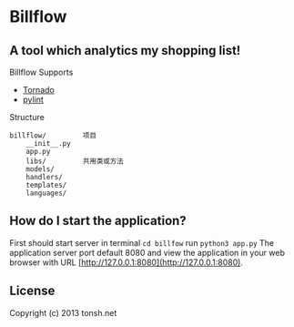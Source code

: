 # Billflow

## A tool which analytics my shopping list!

Billflow Supports

* [Tornado](http://www.tornadoweb.org)
* [pylint](http://pypi.python.org/pypi/pylint)

Structure

    billflow/         项目
        __init__.py
        app.py
        libs/         共用类或方法
        models/
        handlers/
        templates/
        languages/

## How do I start the application?
First should start server in terminal
    `cd billfow`
    run `python3 app.py`
The application server port default 8080 and view the application in your web browser with URL [http://127.0.0.1:8080](http://127.0.0.1:8080).

## License

Copyright (c) 2013 tonsh.net
